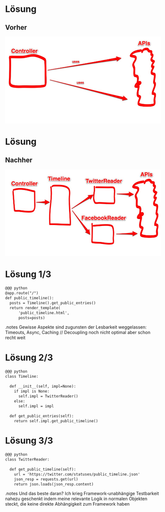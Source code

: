 <!SLIDE>

# Lösung
## Vorher

![](before-solution.jpg)


<!SLIDE>

# Lösung
## Nachher

![](after-solution.jpg)


<!SLIDE code code-small>

# Lösung 1/3

    @@@ python
    @app.route("/")
    def public_timeline():
      posts = Timeline().get_public_entries()
      return render_template(
          'public_timeline.html', 
          posts=posts)

.notes Gewisse Aspekte sind zugunsten der Lesbarkeit weggelassen: Timeouts, Async, Caching
  // Decoupling noch nicht optimal aber schon recht weit


<!SLIDE code code-small>

# Lösung 2/3
    @@@ python
    class Timeline:

      def __init__(self, impl=None):
        if impl is None:
          self.impl = TwitterReader()
        else:
          self.impl = impl

      def get_public_entries(self):
        return self.impl.get_public_timeline()

<!SLIDE code code-small>

# Lösung 3/3
    @@@ python
    class TwitterReader:

      def get_public_timeline(self):
        url = 'https://twitter.com/statuses/public_timeline.json' 
        json_resp = requests.get(url)
        return json.loads(json_resp.content)
        
.notes Und das beste daran? Ich krieg Framework-unabhängige Testbarkeit nahezu geschenkt indem
  meine relevante Logik in normalen Objekten steckt, die keine direkte Abhängigkeit zum Framework haben

